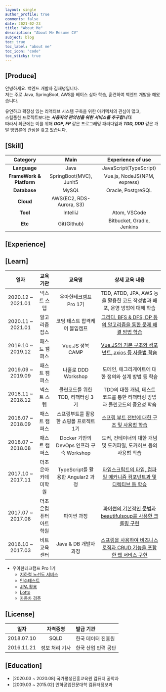 ```yaml
---
layout: single
author_profile: true
comments: false
date: 2021-02-23
title: "About Me"
description: "About Me Resume CV"
subject: blog
toc: true
toc_label: "about me"
toc_icon: "code"
toc_sticky: true
---
```


## [Produce]
안녕하세요. 백엔드 개발자 김재녕입니다.  
저는 주로 Java, SpringBoot, AWS를 베이스 삼아 학습, 훈련하여 백엔드 개발을 해왔습니다.  

유연하고 확장성 있는 리액티브 시스템 구축을 위한 아키텍처의 관심이 많고,  
스킬풀한 프로젝트보다는 ***사용자의 편의성을 위한 서비스를 추구합니다***.  
따라서 최근에는 이를 위해 ***OOP, FP*** 같은 프로그래밍 패러다임과 ***TDD, DDD*** 같은 개발 방법론에 관심을 갖고 있습니다.

## [Skill]

|         Category         |               Main               |          Experience of use          |
|:------------------------:|:--------------------------------:|:-----------------------------------:|
| **Language**             | Java                             | JavaScript(TypeScript)              |
| **FrameWork & Platform** | SpringBoot(MVC), Junit5          | Vue.js, NodeJS(NPM, express)        |
| **Database**             | MySQL                            | Oracle, PostgreSQL                  |
| **Cloud**                | AWS(EC2, RDS-Aurora, S3)         |                                     |
| **Tool**                 | IntelliJ                         | Atom, VSCode                        |
| **Etc**                  | Git(Github)                      | Bitbucket, Gradle, Jenkins          |

## [Experience]

## [Learn]

|       일자        |       교육기관       |                   교육명                 |                             상세 교육 내용                              |
|:-----------------:|:-------------------:|:----------------------------------------:|:----------------------------------------------------------------------:|
| 2020.12 ~ 2021.01 | 넥스트 스텝          | 우아한테크캠프 Pro 1기                    | TDD, ATDD, JPA, AWS 등을 활용한 코드 작성법과 배포, 운영 방법에 대해 학습 |
| 2020.11 ~ 2021.01 | 알고리즘 잡스        | 코딩 테스트 합격케어 몰입캠프              | [그리디, BFS & DFS, DP 등의 알고리즘을 통한 문제 해결 방법 학습](https://github.com/jaenyeong/Lecture_Algorithmjobs) |
| 2019.10 ~ 2019.12 | 패스트 캠퍼스        | Vue.JS 정복 CAMP                         | [Vue.JS의 기본 구조와 컴포넌트, axios 등 사용법 학습](https://github.com/jaenyeong/Lecture_Vue.js) |
| 2019.09 ~ 2019.09 | 패스트 캠퍼스        | 나홀로 DDD Workshop                      | 도메인, 애그리게이트에 대한 정의와 설계 방법 등 학습                      |
| 2018.11 ~ 2018.12 | 넥스트 스텝          | 클린코드를 위한 TDD, 리팩터링 3기         | TDD의 대한 개념, 테스트 코드를 통한 리팩터링 방법과 클린코드의 중요성 학습 |
| 2018.07 ~ 2018.09 | 패스트 캠퍼스        | 스프링부트를 활용한 쇼핑몰 프로젝트 1기    | [스프링 부트 전반에 대한 구조 및 사용법 학습](https://github.com/jaenyeong/Lecture_SpringBoot) |
| 2018.07 ~ 2018.08 | 패스트 캠퍼스        | Docker 기반의 DevOps 인프라 구축 Workshop | 도커, 컨테이너의 대한 개념 및 도커파일, 도커허브 등의 사용법 학습         |
| 2017.10 ~ 2017.11 | 더조은아카데미학원   | TypeScript를 활용한 Angular2 과정         | [타입스크립트의 타입, 컴파일 메커니즘 컴포넌트과 및 디렉티브 등 학습](https://github.com/jaenyeong/Lecture_Angular2) |
| 2017.07 ~ 2017.08 | 더조은컴퓨터아트학원 | 파이썬 과정                               | [파이썬의 기본적인 문법과 beautifulsoup를 사용한 크롤링 구현](https://github.com/jaenyeong/Lecture_python) |
| 2016.10 ~ 2017.03 | 비트교육센터         | Java & DB 개발자 과정                     | [스프링을 사용하여 비즈니스 로직과 CRUD 기능을 포함한 웹 서비스 구현](https://github.com/jaenyeong/Project_Bitcamp-Java89-Z) |

* 우아한테크캠프 Pro 1기
  * [지하철 노선도 서비스](https://github.com/jaenyeong/atdd-subway-service)
  * [인수테스트](https://github.com/jaenyeong/atdd-subway-admin)
  * [JPA 활용](https://github.com/jaenyeong/jwp-jpa)
  * [Lotto](https://github.com/jaenyeong/java-lotto)
  * [자동차 경주](https://github.com/jaenyeong/java-racingcar)

## [License]

|    일자    |    자격증명    |      발급 기관      |
|:----------:|:-------------:|:--------------------|
| 2018.07.10 | SQLD          | 한국 데이터 진흥원   |
| 2016.11.21 | 정보 처리 기사 | 한국 산업 인력 공단  |

## [Education]
* [2020.03 ~ 2020.08] 국가평생진흥교육원 컴퓨터 공학과
* [2009.03 ~ 2015.02] 인하공업전문대학 컴퓨터정보과

